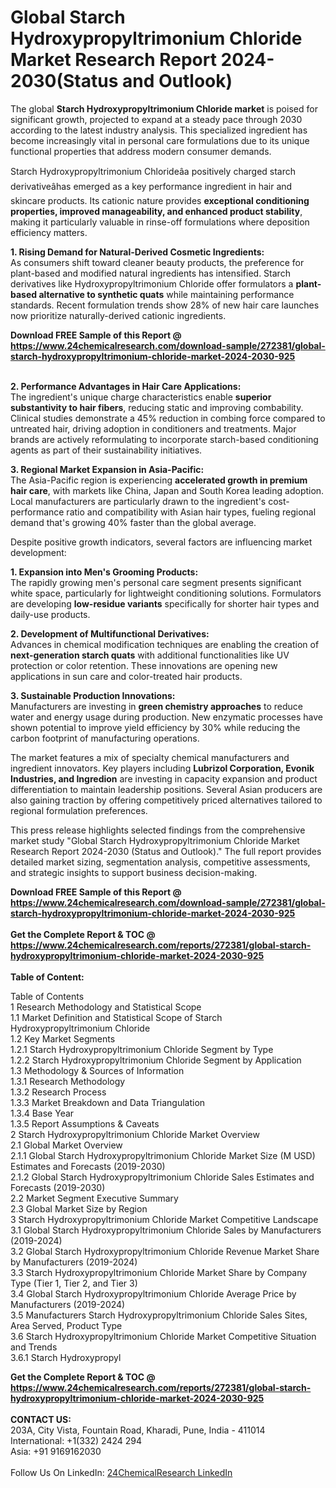 <h1>Global Starch Hydroxypropyltrimonium Chloride Market Research Report 2024-2030(Status and Outlook)</h1><p>The global <strong>Starch Hydroxypropyltrimonium Chloride market</strong> is poised for significant growth, projected to expand at a steady pace through 2030 according to the latest industry analysis. This specialized ingredient has become increasingly vital in personal care formulations due to its unique functional properties that address modern consumer demands.</p><p>Starch Hydroxypropyltrimonium Chlorideâa positively charged starch derivativeâhas emerged as a key performance ingredient in hair and skincare products. Its cationic nature provides <strong>exceptional conditioning properties, improved manageability, and enhanced product stability</strong>, making it particularly valuable in rinse-off formulations where deposition efficiency matters.</p><p><strong>1. Rising Demand for Natural-Derived Cosmetic Ingredients:</strong><br>
As consumers shift toward cleaner beauty products, the preference for plant-based and modified natural ingredients has intensified. Starch derivatives like Hydroxypropyltrimonium Chloride offer formulators a <strong>plant-based alternative to synthetic quats</strong> while maintaining performance standards. Recent formulation trends show 28% of new hair care launches now prioritize naturally-derived cationic ingredients.</p><div><b>Download FREE Sample of this Report @ 
            <a href="https://www.24chemicalresearch.com/download-sample/272381/global-starch-hydroxypropyltrimonium-chloride-market-2024-2030-925">
            https://www.24chemicalresearch.com/download-sample/272381/global-starch-hydroxypropyltrimonium-chloride-market-2024-2030-925</a></b></div><br><p><strong>2. Performance Advantages in Hair Care Applications:</strong><br>
The ingredient's unique charge characteristics enable <strong>superior substantivity to hair fibers</strong>, reducing static and improving combability. Clinical studies demonstrate a 45% reduction in combing force compared to untreated hair, driving adoption in conditioners and treatments. Major brands are actively reformulating to incorporate starch-based conditioning agents as part of their sustainability initiatives.</p><p><strong>3. Regional Market Expansion in Asia-Pacific:</strong><br>
The Asia-Pacific region is experiencing <strong>accelerated growth in premium hair care</strong>, with markets like China, Japan and South Korea leading adoption. Local manufacturers are particularly drawn to the ingredient's cost-performance ratio and compatibility with Asian hair types, fueling regional demand that's growing 40% faster than the global average.</p><p>Despite positive growth indicators, several factors are influencing market development:</p><p><strong>1. Expansion into Men's Grooming Products:</strong><br>
The rapidly growing men's personal care segment presents significant white space, particularly for lightweight conditioning solutions. Formulators are developing <strong>low-residue variants</strong> specifically for shorter hair types and daily-use products.</p><p><strong>2. Development of Multifunctional Derivatives:</strong><br>
Advances in chemical modification techniques are enabling the creation of <strong>next-generation starch quats</strong> with additional functionalities like UV protection or color retention. These innovations are opening new applications in sun care and color-treated hair products.</p><p><strong>3. Sustainable Production Innovations:</strong><br>
Manufacturers are investing in <strong>green chemistry approaches</strong> to reduce water and energy usage during production. New enzymatic processes have shown potential to improve yield efficiency by 30% while reducing the carbon footprint of manufacturing operations.</p><p>The market features a mix of specialty chemical manufacturers and ingredient innovators. Key players including <strong>Lubrizol Corporation, Evonik Industries, and Ingredion</strong> are investing in capacity expansion and product differentiation to maintain leadership positions. Several Asian producers are also gaining traction by offering competitively priced alternatives tailored to regional formulation preferences.</p><p>This press release highlights selected findings from the comprehensive market study "Global Starch Hydroxypropyltrimonium Chloride Market Research Report 2024-2030 (Status and Outlook)." The full report provides detailed market sizing, segmentation analysis, competitive assessments, and strategic insights to support business decision-making.</p><div><b>Download FREE Sample of this Report @ 
            <a href="https://www.24chemicalresearch.com/download-sample/272381/global-starch-hydroxypropyltrimonium-chloride-market-2024-2030-925">
            https://www.24chemicalresearch.com/download-sample/272381/global-starch-hydroxypropyltrimonium-chloride-market-2024-2030-925</a></b></div><br><div><b>Get the Complete Report & TOC @ 
            <a href="https://www.24chemicalresearch.com/reports/272381/global-starch-hydroxypropyltrimonium-chloride-market-2024-2030-925">
            https://www.24chemicalresearch.com/reports/272381/global-starch-hydroxypropyltrimonium-chloride-market-2024-2030-925</a></b></div><br>
            <b>Table of Content:</b><p>Table of Contents<br />
1 Research Methodology and Statistical Scope<br />
1.1 Market Definition and Statistical Scope of Starch Hydroxypropyltrimonium Chloride<br />
1.2 Key Market Segments<br />
1.2.1 Starch Hydroxypropyltrimonium Chloride Segment by Type<br />
1.2.2 Starch Hydroxypropyltrimonium Chloride Segment by Application<br />
1.3 Methodology & Sources of Information<br />
1.3.1 Research Methodology<br />
1.3.2 Research Process<br />
1.3.3 Market Breakdown and Data Triangulation<br />
1.3.4 Base Year<br />
1.3.5 Report Assumptions & Caveats<br />
2 Starch Hydroxypropyltrimonium Chloride Market Overview<br />
2.1 Global Market Overview<br />
2.1.1 Global Starch Hydroxypropyltrimonium Chloride Market Size (M USD) Estimates and Forecasts (2019-2030)<br />
2.1.2 Global Starch Hydroxypropyltrimonium Chloride Sales Estimates and Forecasts (2019-2030)<br />
2.2 Market Segment Executive Summary<br />
2.3 Global Market Size by Region<br />
3 Starch Hydroxypropyltrimonium Chloride Market Competitive Landscape<br />
3.1 Global Starch Hydroxypropyltrimonium Chloride Sales by Manufacturers (2019-2024)<br />
3.2 Global Starch Hydroxypropyltrimonium Chloride Revenue Market Share by Manufacturers (2019-2024)<br />
3.3 Starch Hydroxypropyltrimonium Chloride Market Share by Company Type (Tier 1, Tier 2, and Tier 3)<br />
3.4 Global Starch Hydroxypropyltrimonium Chloride Average Price by Manufacturers (2019-2024)<br />
3.5 Manufacturers Starch Hydroxypropyltrimonium Chloride Sales Sites, Area Served, Product Type<br />
3.6 Starch Hydroxypropyltrimonium Chloride Market Competitive Situation and Trends<br />
3.6.1 Starch Hydroxypropyl</p><div><b>Get the Complete Report & TOC @ 
            <a href="https://www.24chemicalresearch.com/reports/272381/global-starch-hydroxypropyltrimonium-chloride-market-2024-2030-925">
            https://www.24chemicalresearch.com/reports/272381/global-starch-hydroxypropyltrimonium-chloride-market-2024-2030-925</a></b></div><br><b>CONTACT US:</b><br>
            203A, City Vista, Fountain Road, Kharadi, Pune, India - 411014<br>
            International: +1(332) 2424 294<br>
            Asia: +91 9169162030 <br><br>
            Follow Us On LinkedIn: <a href="https://www.linkedin.com/company/24chemicalresearch/">24ChemicalResearch LinkedIn</a>